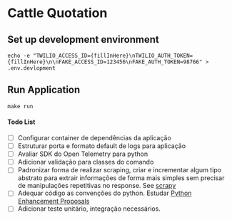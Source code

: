 # Cattle Quotation

## Set up development environment

```shell
echo -e "TWILIO_ACCESS_ID={fillInHere}\nTWILIO_AUTH_TOKEN={fillInHere}\n\nFAKE_ACCESS_ID=123456\nFAKE_AUTH_TOKEN=98766" > .env.devlopment
```

## Run Application

```shell 
make run
```

#### Todo List

- [ ] Configurar container de dependências da aplicação
- [ ] Estruturar porta e formato default de logs para aplicação
- [ ] Avaliar SDK do Open Telemetry para python
- [ ] Adicionar validação para classes do comando
- [ ] Padronizar forma de realizar scraping, criar e incrementar algum tipo abstrato para extrair informações de forma mais simples sem precisar de manipulações repetitivas no response. See [scrapy](https://scrapy.org/)
- [ ] Adequar código as convenções do python. Estudar [Python Enhancement Proposals](https://peps.python.org/pep-0000/)
- [ ] Adicionar teste unitário, integração necessários.